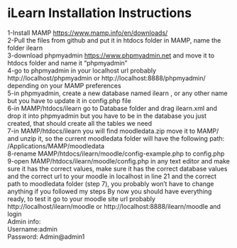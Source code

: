 # iLearn Installation Instructions
1-Install MAMP https://www.mamp.info/en/downloads/
<br>
2-Pull the files from github and put it in htdocs folder in MAMP, name the folder
ilearn
<br>
3-download phpmyadmin https://www.phpmyadmin.net and move it to htdocs
folder and name it “phpmyadmin”
<br>
4-go to phpmyadmin in your localhost url probably http://localhost/phpmyadmin
or http://localhost:8888/phpmyadmin/ depending on your MAMP preferences
<br>
5-in phpmyadmin, create a new database named ilearn , or any other name but
you have to update it in config.php file
<br>
6-in MAMP/htdocs/ilearn go to Database folder and drag ilearn.xml and drop it
into phpmyadmin but you have to be in the database you just created, that
should create all the tables we need
<br>
7-in MAMP/htdocs/ilearn you will find moodledata.zip move it to MAMP/ and
unzip it, so the current moodledata folder will have the following path:
/Applications/MAMP/moodledata
<br>
8-rename MAMP/htdocs/ilearn/moodle/config-example.php to config.php
<br>
9-open MAMP/htdocs/ilearn/moodle/config.php in any text editor and make sure
it has the correct values, make sure it has the correct database values and the
correct url to your moodle in localhost in line 21 and the correct path to
moodledata folder (step 7), you probably won’t have to change anything if you
followed my steps
By now you should have everything ready, to test it go to your moodle site url
probably http://localhost/ilearn/moodle or http://localhost:8888/ilearn/moodle and
login
<br>
Admin info:
<br>
Username:admin
<br>
Password: Admin@admin1
